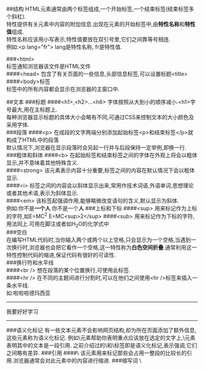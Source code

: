 ##结构
HTML元素通常由两个标签组成,一个开始标签,一个结束标签(结束标签多个斜杠).  
特性提供有关元素中内容的附加信息.出现在元素的开始标签中,由**特性名称**和**特性值**组成.  
特性名称应该用小写表示,特性值要放在双引号里,它们之间靠等号相连.  
例如:\<p lang="fr"\> lang是特性名称, fr是特性值.  

###\<html\>  
标签通知浏览器该文件是HTML文件  
####\<head\>
包含了有关页面的一些信息,头部信息标签,可以设置标题\<title\>  
####\<body\>标签  
标签中的所有内容都会显示在浏览器的主窗口中.  



##文本
###标题
####\<h1\>,\<h2\>...\<h6\> 
字体按照从大到小的顺序减小.\<h1\>字号最大,用在主标题上.  
每种浏览器显示标题的具体大小会略有不同,可通过CSS来控制文本的大小颜色及采用字体.  
###段落
####\<p\>
在成段的文字两端分别添加起始标签\<p\>和结束标签\</p\>就构成了HTML中的段落  
默认情况下,浏览器在显示段落时会另起一行并与后段保持一定举例,即换一行.  
###粗体和斜体
####\<b\>
在起始标签和结束标签之间的字体在外观上将会以粗体显示,并不意味着其他特殊含义.  
####\<strong\>
该元素表示内容十分重要,标签之间的内容在默认情况下会以粗体显示.  
####\<i\>
标签之间的内容会以斜体显示出来,常用作技术词语,外语单词,思想理论或者其他术语,表示为斜体显示.  
####\<em\>
该标签起强调作用,能够略微改变语句的含义,默认显示为斜体.  
例如:你不是**一个人**   你不是一个**人**
###上标和下标
####\<sup\>
用来标记作为上标的字符,如E=MC<sup>2</sup>  E=MC\<sup\>2\</sup\>
####\<sub\>
用来标记作为下标的字符,用法同上.可用在脚注或者如H<sub>2</sub>O的化学式中  
###空白  
在编写HTML代码时,当你输入两个或两个以上空格,只会显示为一个空格,当遇到一次换行时,浏览器也会把它看作一个空格,这一特性称为**白色空间折叠**.通常利用这一特性控制代码的缩进,保证代码有很好的可读性.  
###换行符和水平线  
####\<br /\>
想在段落的某个位置换行,可使用此标签.  
####\<hr /\>
在不同的主题间进行分割时,可以在他们之间使用\<hr /\>标签来插入一条水平线.  
如:啦啦啦德玛西亚
<hr />
我要好好学习
<hr />
###语义化标记
有一些文本元素不会影响网页结构,却为所在页面添加了额外信息,这些元素称为语义化标记.  
例如\<em\>元素帮助你表明重点应该放在选定的文字上,\<blockquote\>元素表明其中的文本是一段引用.  
之前介绍过的\<strong\>和\<em\>标签即是语义化标记,表示强调,它们之间略有差异.  
###引用
####\<blockquote\>
该元素用来标记那些会占用一整段的比较长的引用.浏览器通常会对此元素中的内容进行缩进.
###缩写词
\<abbr\>

